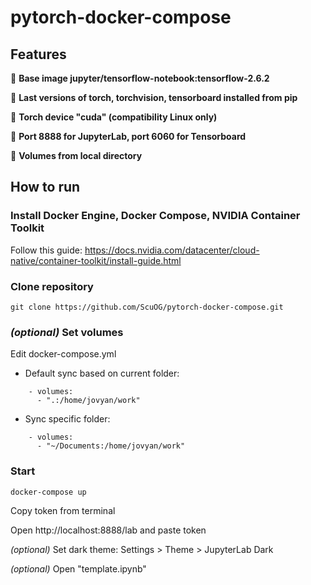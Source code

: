 # pytorch-docker-compose
## Features
:flashlight: **Base image jupyter/tensorflow-notebook:tensorflow-2.6.2**

:flashlight: **Last versions of torch, torchvision, tensorboard installed from pip**

:flashlight: **Torch device "cuda" (compatibility Linux only)**

:flashlight: **Port 8888 for JupyterLab, port 6060 for Tensorboard**

:flashlight: **Volumes from local directory**


## How to run
### Install Docker Engine, Docker Compose, NVIDIA Container Toolkit
Follow this guide: https://docs.nvidia.com/datacenter/cloud-native/container-toolkit/install-guide.html

### Clone repository
    git clone https://github.com/ScuOG/pytorch-docker-compose.git
### *(optional)* Set volumes
Edit docker-compose.yml

- Default sync based on current folder:
```
    - volumes:
      - ".:/home/jovyan/work"
```
- Sync specific folder:
```
    - volumes:
      - "~/Documents:/home/jovyan/work"
```
### Start
```
docker-compose up
```
Copy token from terminal

Open http://localhost:8888/lab and paste token

*(optional)*    Set dark theme: Settings > Theme > JupyterLab Dark

*(optional)*    Open "template.ipynb"
